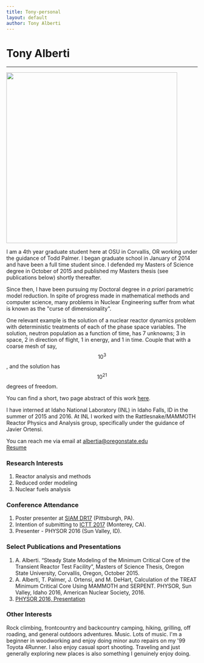 ```yaml
---
title: Tony-personal
layout: default
author: Tony Alberti
---
```

# Tony Alberti
--------------

<img src="{{ site.url }}users/albertia/images/NUC16.jpg" width="450">

I am a 4th year graduate student here at OSU in Corvallis, OR working under the guidance of Todd Palmer. I began graduate school in January of 2014 and have been a full time student since. I defended my Masters of Science degree in October of 2015 and published my Masters thesis (see publications below) shortly thereafter.

Since then, I have been pursuing my Doctoral degree in *a priori* parametric model reduction. In spite of progress made in mathematical methods and computer science, many problems in Nuclear Engineering suffer from what is known as the "curse of dimensionality".

One relevant example is the solution of a nuclear reactor dynamics problem with deterministic treatments of each of the phase space variables. The solution, neutron population as a function of time, has 7 unknowns; 3 in space, 2 in direction of flight, 1 in energy, and 1 in time. Couple that with a coarse mesh of say, $$ 10^3 $$, and the solution has $$ 10^{21} $$ degrees of freedom.

You can find a short, two page abstract of this work [here](./files/SIAM_DR17_Abstract_Alberti.pdf).

I have interned at Idaho National Laboratory (INL) in Idaho Falls, ID in the summer of 2015 and 2016. At INL I worked with the Rattlesnake/MAMMOTH Reactor Physics and Analysis group, specifically under the guidance of Javier Ortensi.

You can reach me via email at albertia@oregonstate.edu  
[Resume](./files/Alberti_Resume_Public.pdf)

### Research Interests
1.  Reactor analysis and methods
2.  Reduced order modeling
3.  Nuclear fuels analysis

### Conference Attendance
1.  Poster presenter at [SIAM DR17](http://www.siam.org/meetings/dr17/) (Pittsburgh, PA).
2.  Intention of submitting to [ICTT 2017](https://ictt-2017.llnl.gov/) (Monterey, CA).
3.  Presenter - PHYSOR 2016 (Sun Valley, ID).

### Select Publications and Presentations
1.  A. Alberti. “Steady State Modeling of the Minimum Critical Core of the Transient Reactor Test Facility”, Masters of Science Thesis, Oregon State University, Corvallis, Oregon, October 2015.
2.  A. Alberti, T. Palmer, J. Ortensi, and M. DeHart, Calculation of the TREAT Minimum Critical Core Using MAMMOTH and SERPENT. PHYSOR, Sun Valley, Idaho 2016, American Nuclear Society, 2016.
3.  [PHYSOR 2016, Presentation](./files/PHYSOR16_V01-alberti.pdf)

### Other Interests
Rock climbing, frontcountry and backcountry camping, hiking, grilling, off roading, and general outdoors adventures.  Music. Lots of music.  I'm a beginner in woodworking and enjoy doing minor auto repairs on my '99 Toyota 4Runner. I also enjoy casual sport shooting. Traveling and just generally exploring new places is also something I genuinely enjoy doing.
